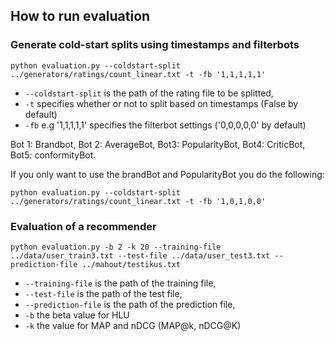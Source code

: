 ## How to run evaluation

### Generate cold-start splits using timestamps and filterbots</h5>

`python evaluation.py --coldstart-split ../generators/ratings/count_linear.txt -t -fb '1,1,1,1,1'`

  * `--coldstart-split` is the path of the rating file to be splitted,
  * `-t` specifies whether or not to split based on timestamps (False by default)
  * `-fb` e.g '1,1,1,1,1' specifies the filterbot settings ('0,0,0,0,0' by default)

Bot 1: Brandbot, Bot 2: AverageBot, Bot3: PopularityBot, Bot4: CriticBot, Bot5: conformityBot.

If you only want to use the brandBot and PopularityBot you do the following:

`python evaluation.py --coldstart-split ../generators/ratings/count_linear.txt -t -fb '1,0,1,0,0'`

### Evaluation of a recommender

`python evaluation.py -b 2 -k 20 --training-file ../data/user_train3.txt --test-file ../data/user_test3.txt --prediction-file ../mahout/testikus.txt`

  * `--training-file` is the path of the training file,
  * `--test-file` is the path of the test file, 
  * `--prediction-file` is the path of the prediction file,
  * `-b` the beta value for HLU
  * `-k` the value for MAP and nDCG (MAP@k, nDCG@K)
